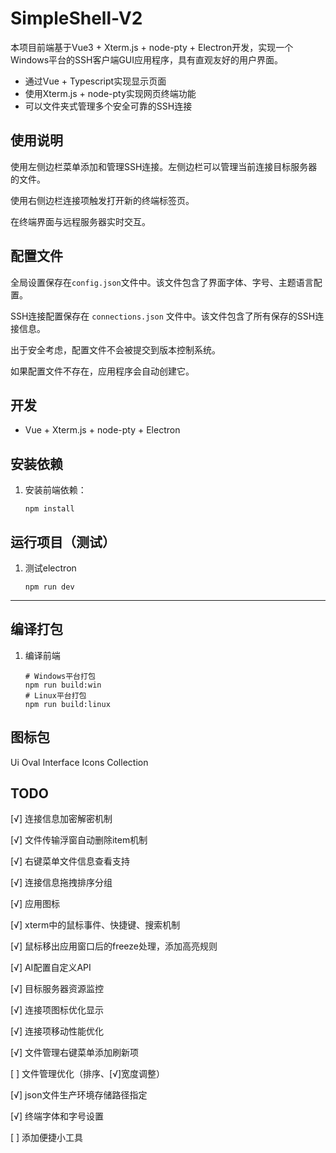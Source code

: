 # SimpleShell-V2

本项目前端基于Vue3 + Xterm.js + node-pty + Electron开发，实现一个Windows平台的SSH客户端GUI应用程序，具有直观友好的用户界面。

- 通过Vue + Typescript实现显示页面
- 使用Xterm.js + node-pty实现网页终端功能
- 可以文件夹式管理多个安全可靠的SSH连接

## 使用说明
使用左侧边栏菜单添加和管理SSH连接。左侧边栏可以管理当前连接目标服务器的文件。

使用右侧边栏连接项触发打开新的终端标签页。

在终端界面与远程服务器实时交互。

## 配置文件

全局设置保存在`config.json`文件中。该文件包含了界面字体、字号、主题语言配置。

SSH连接配置保存在 `connections.json` 文件中。该文件包含了所有保存的SSH连接信息。

出于安全考虑，配置文件不会被提交到版本控制系统。

如果配置文件不存在，应用程序会自动创建它。

## 开发

- Vue + Xterm.js + node-pty + Electron

## 安装依赖

1. 安装前端依赖：
   ```
   npm install
   ```

## 运行项目（测试）

1. 测试electron
   ```
   npm run dev
   ```

---

## 编译打包

1. 编译前端
   ```
   # Windows平台打包
   npm run build:win
   # Linux平台打包
   npm run build:linux
   ```

## 图标包

Ui Oval Interface Icons Collection

## TODO
[√] 连接信息加密解密机制

[√] 文件传输浮窗自动删除item机制

[√] 右键菜单文件信息查看支持

[√] 连接信息拖拽排序分组

[√] 应用图标

[√] xterm中的鼠标事件、快捷键、搜索机制

[√] 鼠标移出应用窗口后的freeze处理，添加高亮规则

[√] AI配置自定义API

[√] 目标服务器资源监控

[√] 连接项图标优化显示

[√] 连接项移动性能优化

[√] 文件管理右键菜单添加刷新项

[ ] 文件管理优化（排序、[√]宽度调整）

[√] json文件生产环境存储路径指定

[√] 终端字体和字号设置

[ ] 添加便捷小工具
